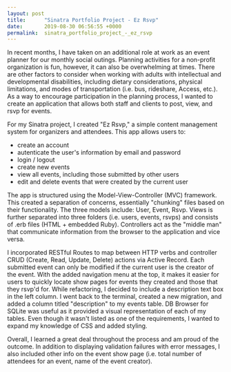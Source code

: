 ```yaml
---
layout: post
title:      "Sinatra Portfolio Project - Ez Rsvp"
date:       2019-08-30 06:56:55 +0000
permalink:  sinatra_portfolio_project_-_ez_rsvp
---
```



In recent months, I have taken on an additional role at work as an event planner for our monthly social outings. Planning activities for a non-profit organization is fun, however, it can also be overwhelming at times. There are other factors to consider when working with adults with intellectual and developmental disabilities, including dietary considerations, physical limitations, and modes of transportation (i.e. bus, rideshare, Access, etc.). As a way to encourage participation in the planning process, I wanted to create an application that allows both staff and clients to post, view, and rsvp for events. 

For my Sinatra project, I created "Ez Rsvp," a simple content management system for organizers and attendees. This app allows users to:
* create an account
* autenticate the user's information by email and password
* login / logout
* create new events
* view all events, including those submitted by other users
* edit and delete events that were created by the current user

The app is structured using the Model-View-Controller (MVC) framework. This created a separation of concerns, essentially "chunking" files based on their functionality. The three models include: User, Event, Rsvp. Views is further separated into three folders (i.e. users, events, rsvps) and consists of .erb files (HTML + embedded Ruby). Controllers act as the "middle man" that communicate information from the browser to the application and vice versa. 

I incorporated RESTful Routes to map between HTTP verbs and controller CRUD (Create, Read, Update, Delete) actions via Active Record. Each submitted event can only be modified if the current user is the creator of the event. With the added navigation menu at the top, it makes it easier for users to quickly locate show pages for events they created and those that they rsvp'd for. While refactoring, I decided to include a description text box in the left column. I went back to the terminal, created a new migration, and added a column titled "description" to my events table. DB Browser for SQLite was useful as it provided a visual representation of each of my tables. Even though it wasn't listed as one of the requirements, I wanted to expand my knowledge of CSS and added styling. 

Overall, I learned a great deal throughout the process and am proud of the outcome. In addition to displaying validation failures with error messages, I also included other info on the event show page (i.e. total number of attendees for an event, name of the event creator). 
